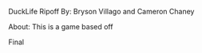 DuckLife Ripoff
By: Bryson Villago and Cameron Chaney

About:
This is a game based off 




Final       
